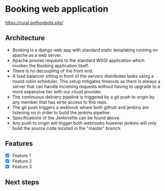 # Booking web application

https://rural.pythonbots.site/

## Architecture

- Booking is a django web app with standard static templating running on apache as a web server.
- Apache proxies requests to the standard WSGI application which invokes the Booking application itself.
- There is no decoupling of the front end.
- A load balancer sitting in front of the servers distributes tasks using a round robin scheduler. This setup mitigates timeouts as there is always a server that can handle incoming requests without having to upgrade to a more expensive tier with our cloud provider.  
- The continuous delivery pipeline is triggered by a git push to origin by any member that has write access to this repo.
- The git push triggers a webhook where both github and jenkins are listening on in order to build the jenkins pipeline.
- Specifications of the Jenkinsfile can be found above.
- Any push to origin will trigger both webhooks however jenkins will only build the source code located in the "master" branch.

## Features

- [x] Feature 1
- [x] Feature 2
- [x] Feature 3

## Next steps
